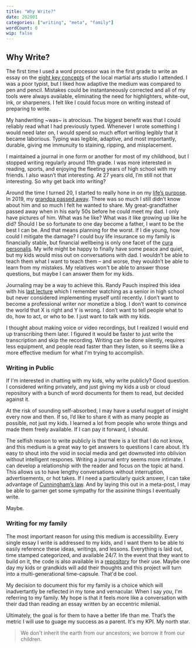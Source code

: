 ```yaml
---
title: "Why Write?"
date: 202001
categories: ["writing", "meta", "family"]
wordCount: 0
wip: false
---
```


## Why Write?

The first time I used a word processor was in the first grade to write an essay on the [eight key concepts](https://fivemoodovalues.wordpress.com/philosophy/eight-key-concepts/) of the local martial arts studio I attended. I was a poor typist, but I liked how adaptive the medium was compared to pen and pencil. Mistakes could be instantaneously corrected and all of my tools were always available, eliminating the need for highlighters, white-out, ink, or sharpeners. I felt like I could focus more on writing instead of preparing to write.

My handwriting ~was~ is atrocious. The biggest benefit was that I could reliably read what I had previously typed. Whenever I wrote something I would need later on, I would spend so much effort writing legibly that it became laborious. Typing was legible, adaptive, and most importantly, durable, giving me immunuity to staining, ripping, and misplacement.

I maintained a journal in one form or another for most of my childhood, but I stopped writing regularly around 11th grade. I was more interested in reading, sports, and enjoying the fleeting years of high school with my friends. I also wasn’t that interesting. At 27 years old, I’m still not that interesting. So why get back into writing?

Around the time I turned 20, I started to really hone in on my [life’s purpose](/purpose). In 2019, my [grandpa passed away](/grandpa). There was so much I still didn’t know about him and so much I felt he wanted to share. My great-grandfather passed away when in his early 50s before he could meet my dad. I only have pictures of him. What was he like? What was it like growing up like he did? Should I be so fortunate to one day become a father, I want to be the best I can be. And that means planning for the worst. If I die young, how could I mitigate the damage? I could buy life insurance so my family is financially stable, but financial wellbeing is only one facet of the [cura personalis](https://en.wikipedia.org/wiki/Cura_personalis). My wife might be happy to finally have some peace and quiet, but my kids would miss out on conversations with dad. I wouldn’t be able to teach them what I want to teach them – and worse, they wouldn’t be able to learn from my mistakes. My relatives won't be able to answer those questions, but maybe I can answer them for my kids.

Journaling may be a way to achieve this. Randy Pauch inspired this idea with his [last lecture](https://www.youtube.com/watch?v=ji5_MqicxSo) which I remember watching as a senior in high school but never considered implementing myself until recently. I don’t want to become a professional writer nor monetize a blog. I don’t want to convince the world that X is right and Y is wrong. I don’t want to tell people what to do, how to act, or who to be. I just want to talk with my kids.

I thought about making voice or video recordings, but I realized I would end up transcribing them later. I figured it would be faster to just write the transcription and skip the recording. Writing can be done silently, requires less equipment, and people read faster than they listen, so it seems like a more effective medium for what I'm trying to accomplish.

### Writing in Public

If I'm interested in chatting with my kids, why write publicly? Good question. I considered writing privately, and just giving my kids a usb or cloud repository with a bunch of word documents for them to read, but decided against it.

At the risk of sounding self-absorbed, I may have a useful nugget of insight every now and then. If so, I’d like to share it with as many people as possible, not just my kids. I learned a lot from people who wrote things and made them freely available. If I can pay it forward, I should.

The selfish reason to write publicly is that there is a lot that I do not know, and this medium is a great way to get answers to questions I care about. It’s easy to shout into the void in social media and get downvoted into oblivion without intelligent respones. Writing a journal entry seems more intimate. I can develop a relationship with the reader and focus on the topic at hand. This allows us to have lengthy conversations without interruption, advertisements, or hot takes. If I need a particularly quick answer, I can take advantage of [Cunningham’s law](https://meta.wikimedia.org/wiki/Cunningham%27s_Law). And by laying this out in a meta-post, I may be able to garner get some sympathy for the assinine things I eventually write.

Maybe.

### Writing for my family

The most important reason for using this medium is accessibility. Every single essay I write is addressed to my kids, and I want them to be able to easily reference these ideas, writings, and lessons. Everything is laid out, time stamped categorized, and available 24/7. In the event that they want to build on it, the code is also available in a [repository](https://github.com/Anthony-Calderaro/calderarrow) for their use. Maybe one day my kids or grandkids will add their thoughts and this project will turn into a multi-generational time-capsule. That'd be cool.

My decision to document this for my family is a choice which will inadvertantly be reflected in my tone and vernacular. When I say _you_, I'm referring to my family. My hope is that it feels more like a conversation with their dad than reading an essay written by an eccentric milenial.

Ultimately, the goal is for them to have a better life than me. That’s the metric I will use to guage my success as a parent. It's my KPI. My north star.

> We don't inherit the earth from our ancestors; we borrow it from our children.
